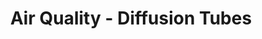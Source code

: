 ---
schema: default
title: Air Quality - Diffusion Tubes
organization: Aberdeen City Council
notes: <div style='text-align:Left;'><div><div><p><span><span>Tubes measure nitrogen dioxide levels at their location. Used to identify any pockets of air pollution and provide indication of exposure levels.</span></span></p></div></div></div>
resources:

  - name: Air Quality - Diffusion Tubes HTML
  - url: http://spatialdata-accabdn.opendata.arcgis.com/datasets/9438be57aadf45468732a016558d95fb_0
  - format: HTML

  - name: Air Quality - Diffusion Tubes ESRI REST
  - url: https://services5.arcgis.com/0sktPVp3t1LvXc9z/arcgis/rest/services/Air_Quality___Diffusion_Tubes/FeatureServer/0
  - format: ESRI REST

  - name: Air Quality - Diffusion Tubes GEOJSON
  - url: http://spatialdata-accabdn.opendata.arcgis.com/datasets/9438be57aadf45468732a016558d95fb_0.geojson?outSR={"latestWkid":27700,"wkid":27700}
  - format: GEOJSON

  - name: Air Quality - Diffusion Tubes CSV
  - url: http://spatialdata-accabdn.opendata.arcgis.com/datasets/9438be57aadf45468732a016558d95fb_0.csv?outSR={"latestWkid":27700,"wkid":27700}
  - format: CSV

  - name: Air Quality - Diffusion Tubes KML
  - url: http://spatialdata-accabdn.opendata.arcgis.com/datasets/9438be57aadf45468732a016558d95fb_0.kml?outSR={"latestWkid":27700,"wkid":27700}
  - format: KML

  - name: Air Quality - Diffusion Tubes ZIP
  - url: http://spatialdata-accabdn.opendata.arcgis.com/datasets/9438be57aadf45468732a016558d95fb_0.zip?outSR={"latestWkid":27700,"wkid":27700}
  - format: ZIP

license: Open Government Licence 3.0 (United Kingdom)
category:

  - Air Quality

  - Environment

  - Health

  - Nitrogen Dioxide

  - Transportation

  - diffusion

  - passive monitoring

  - tubes


  - 

maintainer: Tim Wisniewski
maintainer_email: tim@timwis.com
---